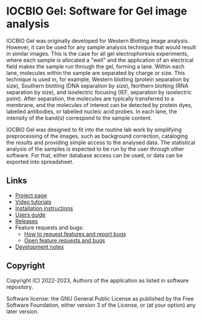 # IOCBIO Gel: Software for Gel image analysis

IOCBIO Gel was originally developed for Western Blotting image analysis. However, it can be used
for any sample analysis technique that would result in similar images. This is the case for all gel electrophoresis experiments, where each sample is allocated
a "well" and the application of an electrical field makes the sample run through the gel, forming a lane. Within each lane, molecules within the sample are separated by charge or size. This technique is used in, for example, Western blotting (protein separation by size), Southern blotting (DNA separation by size), Northern blotting (RNA separation by size), and isoelectric focusing (IEF, separation by isoelectric point). After separation, the molecules are typically transferred to a membrane, and the molecules of interest can be detected by protein dyes, labelled antibodies, or labelled nucleic acid probes. In each lane, the intensity of the band(s) correspond to the sample content. 

IOCBIO Gel was designed to fit into the routine lab work by simplifying preprocessing of the images, such as 
background correction, cataloging the results and providing simple access to the analysed data. 
The statistical analysis of the samples is expected to be run by the user through other software. 
For that, either database access can be used, or data can be exported into spreadsheet.

## Links

- [Project page](https://gitlab.com/iocbio/gel)
- [Video tutorials](https://www.youtube.com/playlist?list=PLpBSXtqUd-Rq29Vx3_9B5901i2ov_nGc1)
- [Installation instructions](install.md)
- [Users guide](users.md)
- [Releases](https://gitlab.com/iocbio/gel/-/releases)
- Feature requests and bugs:
    - [How to request features and report bugs](https://iocbio.gitlab.io/gel/users/#bugs-and-feature-requests)
    - [Open feature requests and bugs](https://gitlab.com/iocbio/gel/issues)
- [Development notes](development.md)

## Copyright

Copyright (C) 2022-2023, Authors of the application as listed in software repository.

Software license: the GNU General Public License as published by the
Free Software Foundation, either version 3 of the License, or (at your
option) any later version.
